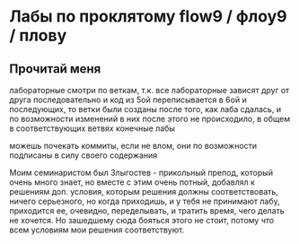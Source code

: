 # Лабы по проклятому flow9 / флоу9 / плову 

## Прочитай меня
лабораторные смотри по веткам, т.к. все лабораторные зависят друг от друга последовательно 
и код из 5ой переписывается в 6ой и последующих, то ветки были созданы после того, как лаба сдалась, и по возможности изменений в них после этого не происходило, в общем в соответствующих ветвях конечные лабы

можешь почекать коммиты, если не влом, они по возможности подписаны в силу своего содержания

Моим семинаристом был Злыгостев - прикольный препод, который очень много знает, но вместе с этим очень потный, добавлял к решениям доп. условия, которым решения должны соответствовать, ничего серьезного, но когда приходишь, и у тебя не принимают лабу, приходится ее, очевидно, переделывать, и тратить время, чего делать не хочется. Но зашедшему сюда бояться этого не стоит, потому что всем условиям мои решения соответствуют.